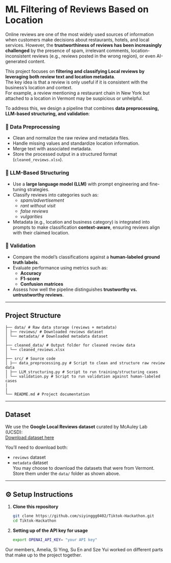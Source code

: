 # ML Filtering of Reviews Based on Location
Online reviews are one of the most widely used sources of information when customers make decisions about restaurants, hotels, and local services. However, the **trustworthiness of reviews has been increasingly challenged** by the presence of spam, irrelevant comments, location-inconsistent reviews (e.g., reviews posted in the wrong region), or even AI-generated content.

This project focuses on **filtering and classifying Local reviews by leveraging both review text and location metadata**.  
The key idea is that a review is only useful if it is consistent with the business’s location and context.  
For example, a review mentioning a restaurant chain in New York but attached to a location in Vermont may be suspicious or unhelpful.

To address this, we design a pipeline that combines **data preprocessing, LLM-based structuring, and validation**:

### 🔹 Data Preprocessing
- Clean and normalize the raw review and metadata files.  
- Handle missing values and standardize location information.  
- Merge text with associated metadata.  
- Store the processed output in a structured format (`cleaned_reviews.xlsx`).  

### 🔹 LLM-Based Structuring
- Use a **large language model (LLM)** with prompt engineering and fine-tuning strategies.  
- Classify reviews into categories such as:
  - *spam/advertisement*  
  - *rant without visit*  
  - *false reviews*
  - *vulgarities*
- Metadata (e.g., location and business category) is integrated into prompts to make classification **context-aware**, ensuring reviews align with their claimed location.  

### 🔹 Validation
- Compare the model’s classifications against a **human-labeled ground truth labels**.  
- Evaluate performance using metrics such as:
  - **Accuracy**  
  - **F1-score**  
  - **Confusion matrices**  
- Assess how well the pipeline distinguishes **trustworthy vs. untrustworthy reviews**.  


---

## Project Structure

```
├── data/ # Raw data storage (reviews + metadata)
│ ├── reviews/ # Downloaded reviews dataset
│ └── metadata/ # Downloaded metadata dataset
│
├── cleaned_data/ # Output folder for cleaned review data
│ └── cleaned_reviews.xlsx
│
├── src/ # Source code
│ ├── data_preprocessing.py # Script to clean and structure raw review data
│ ├── LLM_structuring.py # Script to run training/structuring cases
│ └── validation.py # Script to run validation against human-labeled cases
│
|
└── README.md # Project documentation
```
---

## Dataset

We use the **Google Local Reviews dataset** curated by McAuley Lab (UCSD):  
[Download dataset here](https://mcauleylab.ucsd.edu/public_datasets/gdrive/googlelocal/)

You’ll need to download both:
- `reviews` dataset  
- `metadata` dataset  
You may choose to download the datasets that were from Vermont.
Store them under the `data/` folder as shown above.

---

## ⚙️ Setup Instructions

1. **Clone this repository**  
   ```bash
   git clone https://github.com/siyinggg0402/Tiktok-Hackathon.git
   cd Tiktok-Hackathon
   
2. **Setting up of the API key for usage**
   ```bash
   export OPENAI_API_KEY= "your API key"

Our members, Amelia, Si Ying, Su En and Sze Yui worked on different parts that make up to the project together.
